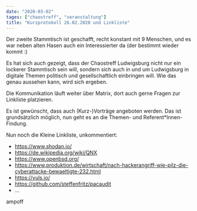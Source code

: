 ```yaml
---
date: "2020-03-02"
tages: ["chaostreff", "veranstaltung"]
title: "Kurzprotokoll 26.02.2020 und Linkliste"
---
```


Der zweite Stammtisch ist geschafft, recht konstant mit 9 Menschen, und es war neben alten Hasen auch ein Interessierter da (der bestimmt wieder kommt :)  

Es hat sich auch gezeigt, dass der Chaostreff Ludwigsburg nicht nur ein lockerer Stammtisch sein will, sondern sich auch in und um Ludwigsburg in digitale Themen politisch und gesellschaftlich einbringen will. Wie das genau aussehen kann, wird sich ergeben.

Die Kommunikation läuft weiter über Matrix, dort auch gerne Fragen zur Linkliste platzieren.

Es ist gewünscht, dass auch (Kurz-)Vorträge angeboten werden. Das ist grundsätzlich möglich, nun geht es an die Themen- und Referent*Innen-Findung.

Nun noch die Kleine Linkliste, unkommentiert:

- https://www.shodan.io/
- https://de.wikipedia.org/wiki/QNX
- https://www.openbsd.org/
- https://www.produktion.de/wirtschaft/nach-hackerangriff-wie-pilz-die-cyberattacke-bewaeltigte-232.html
- https://vuls.io/
- https://github.com/steffenfritz/pacaudit
- ...


ampoff
